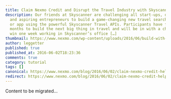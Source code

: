 ```yaml
---
title: Claim Nexmo Credit and Disrupt the Travel Industry with Skyscanner
description: Our friends at Skyscanner are challenging all start-ups, developers
  and aspiring entrepreneurs to build a game-changing new travel search website
  or app using the powerful Skyscanner Travel APIs. Participants have four
  months to build the next big thing in travel and will be in with a chance to
  win one week working in Skyscanner’s office […]
thumbnail: https://www.nexmo.com/wp-content/uploads/2016/06/build-with-skyscanner.png
author: leggetter
published: true
published_at: 2016-06-02T18:23:36
comments: true
category: tutorial
tags: []
canonical: https://www.nexmo.com/blog/2016/06/02/claim-nexmo-credit-help-disrupt-travel-industry-skyscanner
redirect: https://www.nexmo.com/blog/2016/06/02/claim-nexmo-credit-help-disrupt-travel-industry-skyscanner
---
```

Content to be migrated...
